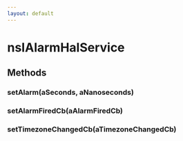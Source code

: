 ```yaml
---
layout: default
---
```


# nsIAlarmHalService #

## Methods ##

### setAlarm(aSeconds, aNanoseconds) ###

### setAlarmFiredCb(aAlarmFiredCb) ###

### setTimezoneChangedCb(aTimezoneChangedCb) ###
